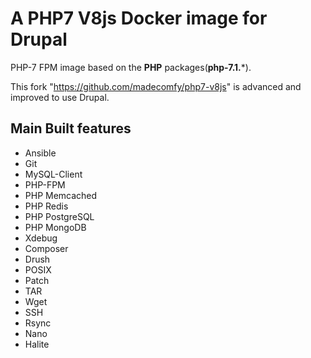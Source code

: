 # A PHP7 V8js Docker image for Drupal
PHP-7 FPM image based on the **PHP** packages(**php-7.1.***).

This fork "https://github.com/madecomfy/php7-v8js" is advanced and improved to use Drupal.

## Main Built features
* Ansible
* Git
* MySQL-Client
* PHP-FPM
* PHP Memcached
* PHP Redis
* PHP PostgreSQL
* PHP MongoDB
* Xdebug
* Composer
* Drush
* POSIX
* Patch
* TAR
* Wget
* SSH
* Rsync
* Nano
* Halite
